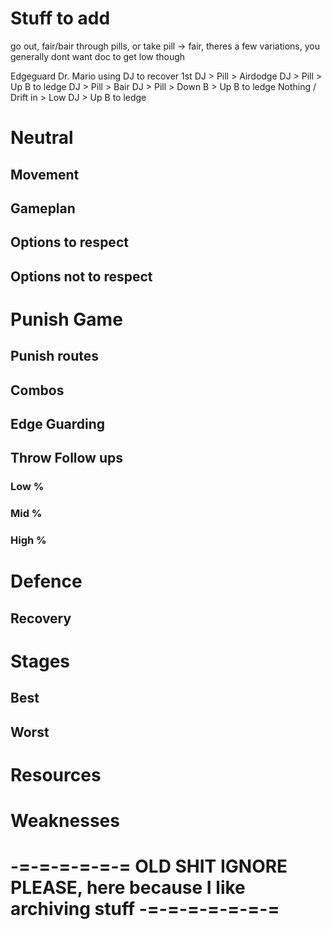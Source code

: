 # Stuff to add

go out, fair/bair through pills, or take pill -> fair, theres a few variations, you generally dont want doc to get low though

Edgeguard Dr. Mario using DJ to recover 1st
DJ > Pill > Airdodge
DJ > Pill > Up B to ledge
DJ > Pill > Bair
DJ > Pill > Down B > Up B to ledge
Nothing / Drift in > Low DJ > Up B to ledge


# Neutral

## Movement


## Gameplan


## Options to respect

### 


## Options not to respect


# Punish Game

## Punish routes


## Combos


## Edge Guarding


## Throw Follow ups

### Low %


### Mid %


### High %



# Defence

## Recovery


# Stages

## Best

## Worst


# Resources


# Weaknesses


# -=-=-=-=-=-= OLD SHIT IGNORE PLEASE, here because I like archiving stuff -=-=-=-=-=-=-=
<style>* body html{
	--text-color-fg: #AAAAAA;
	--text-color-bg: #111111;
	color: var(--text-color-fg);
	background-color: var(--text-color-bg);
}</style>